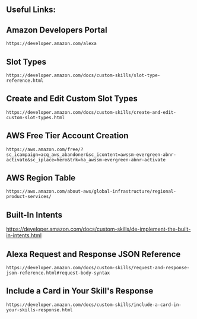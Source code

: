 Useful Links:
---------------
Amazon Developers Portal
---------
    https://developer.amazon.com/alexa
    
Slot Types
---------
    https://developer.amazon.com/docs/custom-skills/slot-type-reference.html
    
Create and Edit Custom Slot Types
---------
    https://developer.amazon.com/docs/custom-skills/create-and-edit-custom-slot-types.html
    
AWS Free Tier Account Creation
---------
    https://aws.amazon.com/free/?sc_icampaign=acq_aws_abandoner&sc_icontent=awssm-evergreen-abnr-activate&sc_iplace=hero&trk=ha_awssm-evergreen-abnr-activate
    
AWS Region Table
---------
    https://aws.amazon.com/about-aws/global-infrastructure/regional-product-services/
    
Built-In Intents
------
https://developer.amazon.com/docs/custom-skills/de-implement-the-built-in-intents.html
    
Alexa Request and Response JSON Reference
---------
    https://developer.amazon.com/docs/custom-skills/request-and-response-json-reference.html#request-body-syntax
    
Include a Card in Your Skill's Response
-----
    https://developer.amazon.com/docs/custom-skills/include-a-card-in-your-skills-response.html


    

